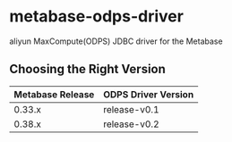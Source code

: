 # metabase-odps-driver
aliyun MaxCompute(ODPS) JDBC driver for the Metabase 

## Choosing the Right Version

| Metabase Release | ODPS Driver Version |
| ---------------- | ------------------- |
| 0.33.x           | release-v0.1   |
| 0.38.x           | release-v0.2   |